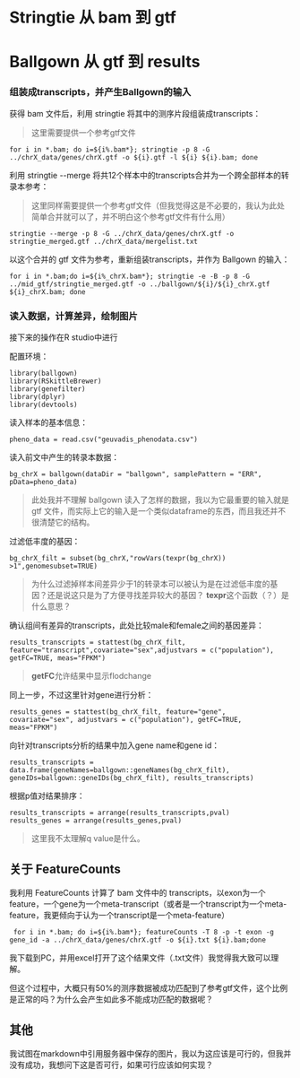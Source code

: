 # Stringtie 从 bam 到 gtf 
# Ballgown 从 gtf 到 results

### 组装成transcripts，并产生Ballgown的输入

获得 bam 文件后，利用 stringtie 将其中的测序片段组装成transcripts：
>这里需要提供一个参考gtf文件

`for i in *.bam; do i=${i%.bam*}; stringtie -p 8 -G ../chrX_data/genes/chrX.gtf -o ${i}.gtf -l ${i} ${i}.bam; done`

利用 stringtie --merge 将共12个样本中的transcripts合并为一个跨全部样本的转录本参考：
>这里同样需要提供一个参考gtf文件（但我觉得这是不必要的，我认为此处简单合并就可以了，并不明白这个参考gtf文件有什么用）

`stringtie --merge -p 8 -G ../chrX_data/genes/chrX.gtf -o stringtie_merged.gtf ../chrX_data/mergelist.txt`

以这个合并的 gtf 文件为参考，重新组装transcripts，并作为 Ballgown 的输入：

`for i in *.bam;do i=${i%_chrX.bam*}; stringtie -e -B -p 8 -G ../mid_gtf/stringtie_merged.gtf -o ../ballgown/${i}/${i}_chrX.gtf ${i}_chrX.bam; done`

### 读入数据，计算差异，绘制图片

接下来的操作在R studio中进行

配置环境：

```
library(ballgown)
library(RSkittleBrewer)
library(genefilter)
library(dplyr)
library(devtools)
```

读入样本的基本信息：

`pheno_data = read.csv("geuvadis_phenodata.csv")`

读入前文中产生的转录本数据：

`bg_chrX = ballgown(dataDir = "ballgown", samplePattern = "ERR", pData=pheno_data)`
>此处我并不理解 ballgown 读入了怎样的数据，我以为它最重要的输入就是 gtf 文件，而实际上它的输入是一个类似dataframe的东西，而且我还并不很清楚它的结构。

过滤低丰度的基因：

`bg_chrX_filt = subset(bg_chrX,"rowVars(texpr(bg_chrX)) >1",genomesubset=TRUE)`

>为什么过滤掉样本间差异少于1的转录本可以被认为是在过滤低丰度的基因？还是说这只是为了方便寻找差异较大的基因？
>**texpr**这个函数（？）是什么意思？

确认组间有差异的transcripts，此处比较male和female之间的基因差异：

`results_transcripts = stattest(bg_chrX_filt, feature="transcript",covariate="sex",adjustvars = c("population"), getFC=TRUE, meas="FPKM")`

>**getFC**允许结果中显示flodchange

同上一步，不过这里针对gene进行分析：

`results_genes = stattest(bg_chrX_filt, feature="gene", covariate="sex", adjustvars = c("population"), getFC=TRUE, meas="FPKM")`

向针对transcripts分析的结果中加入gene name和gene id：

`results_transcripts = data.frame(geneNames=ballgown::geneNames(bg_chrX_filt), geneIDs=ballgown::geneIDs(bg_chrX_filt), results_transcripts)`

根据p值对结果排序：
```
results_transcripts = arrange(results_transcripts,pval)
results_genes = arrange(results_genes,pval)
```
>这里我不太理解q value是什么。

## 关于 FeatureCounts
我利用 FeatureCounts 计算了 bam 文件中的 transcripts，以exon为一个feature，一个gene为一个meta-transcript（或者是一个transcript为一个meta-feature，我更倾向于认为一个transcript是一个meta-feature）

` for i in *.bam; do i=${i%.bam*}; featureCounts -T 8 -p -t exon -g gene_id -a ../chrX_data/genes/chrX.gtf -o ${i}.txt ${i}.bam;done`

我下载到PC，并用excel打开了这个结果文件（.txt文件）我觉得我大致可以理解。

但这个过程中，大概只有50%的测序数据被成功匹配到了参考gtf文件，这个比例是正常的吗？为什么会产生如此多不能成功匹配的数据呢？

## 其他
我试图在markdown中引用服务器中保存的图片，我以为这应该是可行的，但我并没有成功，我想问下这是否可行，如果可行应该如何实现？